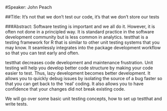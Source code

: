 #Speaker: John Peach

##Title: It’s not that we don’t test our code, it’s that we don’t store our tests

###Abstract:
Software testing is important and we all do it. However, it is often not done in a principled way. It is standard practice in the software development community but is less common in analytics. testthat is a testing framework for R that is similar to other unit testing systems that you may know. It seamlessly integrates into the package development workflow so that you can test early and often.

testthat decreases code development and maintenance frustration. Unit testing will help you develop better code structure by making your code easier to test. Thus, lazy development becomes better development. It allows you to quickly debug issues by isolating the source of a bug faster so that you can get back to the ‘real’ coding. It also allows you to have confidence that your changes did not break existing code.

We will go over some basic unit testing concepts, how to set up testthat and write tests.

